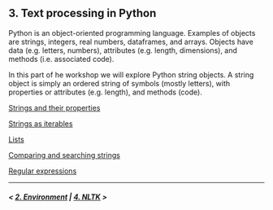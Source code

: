 ## 3. Text processing in Python

Python is an object-oriented programming language. Examples of objects are strings, integers, real numbers,
dataframes, and arrays. Objects have data (e.g. letters, numbers), attributes (e.g. length, dimensions), and methods 
(i.e. associated code).

In this part of he workshop we will explore Python string objects. A string object is simply an ordered string of symbols
(mostly letters), with properties or attributes (e.g. length), and methods (code).

[Strings and their properties](compare-search.md)

[Strings as iterables](iterables.md)

[Lists](lists.md)

[Comparing and searching strings](compare-search.md)

[Regular expressions](regex.md)

---

##### \< [2. Environment](../setup.md) | [4. NLTK](../nltk/) \>
